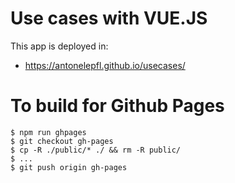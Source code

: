 # Use cases with VUE.JS
This app is deployed in: 
* https://antonelepfl.github.io/usecases/

# To build for Github Pages 
```
$ npm run ghpages 
$ git checkout gh-pages
$ cp -R ./public/* ./ && rm -R public/
$ ...
$ git push origin gh-pages
```